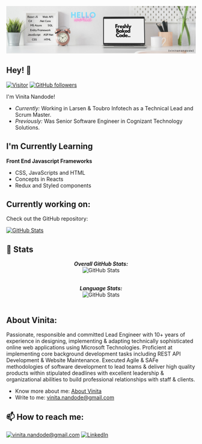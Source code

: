 ![Vinita Nandode Banner Image](./vinitabanner.png)

<h2>Hey! 👋</h2>

[![Visitor](https://visitor-badge.laobi.icu/badge?page_id=vinitanandode)](https://github.com/vinitanandode) [![GitHub followers](https://img.shields.io/github/followers/vinitanandode.svg?style=social&label=Follow)](https://github.com/vinitanandode?tab=followers)

I'm Vinita Nandode! 
- <i>Currently:</i> Working in Larsen & Toubro Infotech as a Technical Lead and Scrum Master.
- <i>Previously:</i> Was Senior Software Engineer in Cognizant Technology Solutions.

<h2>I'm Currently Learning</h2>

__Front End Javascript Frameworks__
- CSS, JavaScripts and HTML
- Concepts in Reacts 
- Redux and Styled components


<h2>Currently working on:</h2>

Check out the GitHub repository:

<div>
  <p>
    <a href="https://github.com/vinitanandode/to-do">
      <img src="https://github-readme-stats.vercel.app/api/pin/?username=vinitanandode&repo=to-do&show_owner=True" alt="GitHub Stats" />
    </a>        
  </p>
</div>

<h2>👀 Stats</h2>

<div>  
  <p align="center">
  <b><em>Overall GitHub Stats:</em></b> <br/>
    <img src="https://github-readme-stats.vercel.app/api?username=vinitanandode" alt="GitHub Stats" /> <br/><br/>
  </p>
</div>
<div>  
  <p align="center">
  <b><em>Language Stats:</em></b> <br/>
    <img src="https://github-readme-stats.vercel.app/api/top-langs/?username=vinitanandode&langs_count=8" alt="GitHub Stats" /> <br/><br/>
  </p>
</div>

<h2> About Vinita:</h2>

Passionate, responsible and committed Lead Engineer with 10+ years of experience in designing, implementing & adapting technically sophisticated online web applications using Microsoft Technologies. Proficient at implementing core background development tasks including REST API Development & Website Maintenance. Executed Agile & SAFe methodologies of software development to lead teams & deliver high quality products within stipulated deadlines with excellent leadership & organizational abilities to build professional relationships with staff & clients.
 
- Know more about me: [About Vinita](https://vinitanandode.wixsite.com/vinita-nandode)
- Write to me: [vinita.nandode@gmail.com](mailto:vinita.nandode@gmail.com)

<h2>📫 How to reach me:</h2>

<a href="mailto:vinita.nandode@gmail.com">![vinita.nandode@gmail.com](https://img.shields.io/badge/Gmail-D14836?style=for-the-badge&logo=gmail&logoColor=white)</a> <a href="https://www.linkedin.com/in/vinita-nandode">![LinkedIn](https://img.shields.io/badge/LinkedIn-0077B5?style=for-the-badge&logo=linkedin&logoColor=white)</a>
